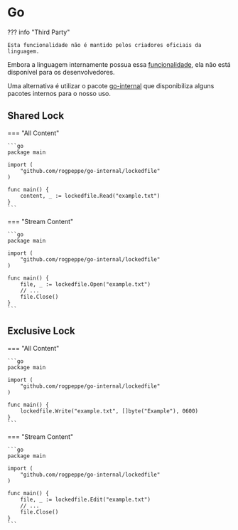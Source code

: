 # Go

??? info "Third Party"

    Esta funcionalidade não é mantido pelos criadores oficiais da linguagem.

Embora a linguagem internamente possua essa [funcionalidade](https://pkg.go.dev/cmd/go/internal/lockedfile), ela não está disponível para os desenvolvedores.  

Uma alternativa é utilizar o pacote [go-internal](https://pkg.go.dev/github.com/rogpeppe/go-internal) que disponibiliza alguns pacotes internos para o nosso uso.

## Shared Lock

=== "All Content"

    ```go
    package main

    import (
        "github.com/rogpeppe/go-internal/lockedfile"
    )

    func main() {
        content, _ := lockedfile.Read("example.txt")
    }
    ```

=== "Stream Content"

    ```go
    package main

    import (
        "github.com/rogpeppe/go-internal/lockedfile"
    )

    func main() {
        file, _ := lockedfile.Open("example.txt")
        // ...
        file.Close()
    }
    ```

## Exclusive Lock

=== "All Content"

    ```go
    package main

    import (
        "github.com/rogpeppe/go-internal/lockedfile"
    )

    func main() {
        lockedfile.Write("example.txt", []byte("Example"), 0600)
    }
    ```

=== "Stream Content"

    ```go
    package main

    import (
        "github.com/rogpeppe/go-internal/lockedfile"
    )

    func main() {
        file, _ := lockedfile.Edit("example.txt")
        // ...
        file.Close()
    }
    ```